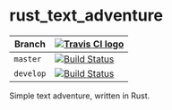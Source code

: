 # rust_text_adventure

Branch   |[![Travis CI logo](pics/TravisCI.png)](https://travis-ci.org)                                                                    
---------|------------------------------------------------------------------------------------------------------------------------------------
`master` |[![Build Status](https://travis-ci.org/djog/rust_text_adventure.svg?branch=master)](https://travis-ci.org/djog/rust_text_adventure) 
`develop`|[![Build Status](https://travis-ci.org/djog/rust_text_adventure.svg?branch=develop)](https://travis-ci.org/djog/rust_text_adventure)

Simple text adventure, written in Rust.

